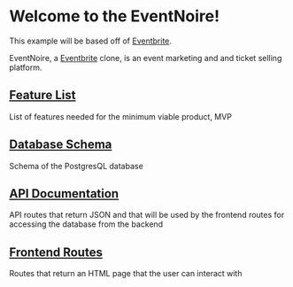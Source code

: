 # Welcome to the EventNoire!

This example will be based off of [Eventbrite].

EventNoire, a [Eventbrite] clone, is an event marketing and and ticket selling platform. 

## [Feature List]

List of features needed for the minimum viable product, MVP

## [Database Schema]

Schema of the PostgresQL database

## [API Documentation]

API routes that return JSON and that will be used by the frontend routes for
accessing the database from the backend

## [Frontend Routes]

Routes that return an HTML page that the user can interact with

[Eventbrite]: https://eventbrite.com/

[Feature List]: ./MVP-Feature-List

[Database Schema]: ./database-schema

[Frontend Routes]: ./frontend

[API Documentation]: ./api-documentation
